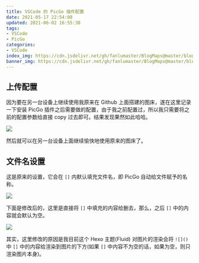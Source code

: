 ```yaml
---
title: VSCode 的 PicGo 插件配置
date: 2021-05-17 22:54:08
updated: 2021-06-02 16:55:30
tags:
- VSCode
- PicGo
categories:
- VSCode
index_img: https://cdn.jsdelivr.net/gh/fanlumaster/BlogMaps@master/blogs/pictures/20210527222627.png
banner_img: https://cdn.jsdelivr.net/gh/fanlumaster/BlogMaps@master/blogs/pictures/20210527222627.png
---
```


## 上传配置

因为要在另一台设备上继续使用我原来在 Github 上面搭建的图床，遂在这里记录一下安装 PicGo 插件之后需要做的配置，由于我之前配置过，所以我只需要将之前的配置参数给直接 copy 过去即可。结果发现果然如此哈哈。

![](https://cdn.jsdelivr.net/gh/fanlumaster/BlogMaps@master/blogs/pictures/20210517225511.png)

然后就可以在另一台设备上面继续愉快地使用原来的图床了。

## 文件名设置

这是原来的设置，它会在 `[]` 内默认填充文件名，即 PicGo 自动给文件赋予的名称。

![](https://cdn.jsdelivr.net/gh/fanlumaster/BlogMaps@master/blogs/pictures/20210602164427.png)

下面是修改后的，这里是直接将 `[]` 中填充的内容给删去，那么，之后 `[]` 中的内容就会默认为空。

![](https://cdn.jsdelivr.net/gh/fanlumaster/BlogMaps@master/blogs/pictures/20210602164457.png)

其实，这里修改的原因是我目前这个 Hexo 主题(Fluid) 对图片的渲染会将 `![]()` 中 `[]` 中的内容给渲染到图片的下方(如果 `[]` 中内容不为空的话，如果为空，则只渲染图片本身)。